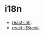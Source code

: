 # i18n

- [react-intl](https://github.com/formatjs/react-intl).
- [react-i18next](https://github.com/i18next/react-i18next).
